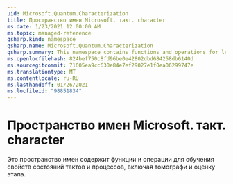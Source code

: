 ```yaml
---
uid: Microsoft.Quantum.Characterization
title: Пространство имен Microsoft. такт. character
ms.date: 1/23/2021 12:00:00 AM
ms.topic: managed-reference
qsharp.kind: namespace
qsharp.name: Microsoft.Quantum.Characterization
qsharp.summary: This namespace contains functions and operations for learning properties of quantum states and processes, including tomography and phase estimation.
ms.openlocfilehash: 824bef750c8fd96be0e42802dbd684258db6140d
ms.sourcegitcommit: 71605ea9cc630e84e7ef29027e1f0ea06299747e
ms.translationtype: MT
ms.contentlocale: ru-RU
ms.lasthandoff: 01/26/2021
ms.locfileid: "98851834"
---
```

# <a name="microsoftquantumcharacterization-namespace"></a>Пространство имен Microsoft. такт. character

Это пространство имен содержит функции и операции для обучения свойств состояний тактов и процессов, включая томографи и оценку этапа.

